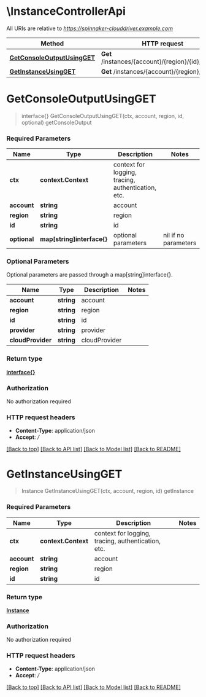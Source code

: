 # \InstanceControllerApi

All URIs are relative to *https://spinnaker-clouddriver.example.com*

Method | HTTP request | Description
------------- | ------------- | -------------
[**GetConsoleOutputUsingGET**](InstanceControllerApi.md#GetConsoleOutputUsingGET) | **Get** /instances/{account}/{region}/{id}/console | getConsoleOutput
[**GetInstanceUsingGET**](InstanceControllerApi.md#GetInstanceUsingGET) | **Get** /instances/{account}/{region}/{id} | getInstance


# **GetConsoleOutputUsingGET**
> interface{} GetConsoleOutputUsingGET(ctx, account, region, id, optional)
getConsoleOutput

### Required Parameters

Name | Type | Description  | Notes
------------- | ------------- | ------------- | -------------
 **ctx** | **context.Context** | context for logging, tracing, authentication, etc.
  **account** | **string**| account | 
  **region** | **string**| region | 
  **id** | **string**| id | 
 **optional** | **map[string]interface{}** | optional parameters | nil if no parameters

### Optional Parameters
Optional parameters are passed through a map[string]interface{}.

Name | Type | Description  | Notes
------------- | ------------- | ------------- | -------------
 **account** | **string**| account | 
 **region** | **string**| region | 
 **id** | **string**| id | 
 **provider** | **string**| provider | 
 **cloudProvider** | **string**| cloudProvider | 

### Return type

[**interface{}**](interface{}.md)

### Authorization

No authorization required

### HTTP request headers

 - **Content-Type**: application/json
 - **Accept**: */*

[[Back to top]](#) [[Back to API list]](../README.md#documentation-for-api-endpoints) [[Back to Model list]](../README.md#documentation-for-models) [[Back to README]](../README.md)

# **GetInstanceUsingGET**
> Instance GetInstanceUsingGET(ctx, account, region, id)
getInstance

### Required Parameters

Name | Type | Description  | Notes
------------- | ------------- | ------------- | -------------
 **ctx** | **context.Context** | context for logging, tracing, authentication, etc.
  **account** | **string**| account | 
  **region** | **string**| region | 
  **id** | **string**| id | 

### Return type

[**Instance**](Instance.md)

### Authorization

No authorization required

### HTTP request headers

 - **Content-Type**: application/json
 - **Accept**: */*

[[Back to top]](#) [[Back to API list]](../README.md#documentation-for-api-endpoints) [[Back to Model list]](../README.md#documentation-for-models) [[Back to README]](../README.md)

